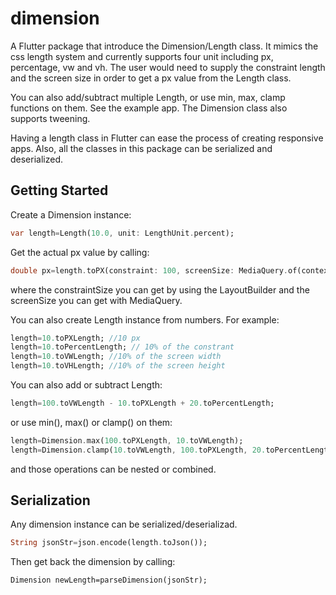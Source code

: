 # dimension

A Flutter package that introduce the Dimension/Length class.
It mimics the css length system and currently supports four unit including px, percentage, vw and vh. The
user would need to supply the constraint length and the screen size in order to get a px value
from the Length class.

You can also add/subtract multiple Length, or use min, max, clamp functions on them. See the example
app. The Dimension class also supports tweening.

Having a length class in Flutter can ease the process of creating responsive apps. Also, all the classes
in this package can be serialized and deserialized.

## Getting Started

Create a Dimension instance:

```dart
var length=Length(10.0, unit: LengthUnit.percent);
```

Get the actual px value by calling:

```dart
double px=length.toPX(constraint: 100, screenSize: MediaQuery.of(context).size);
```

where the constraintSize you can get by using the LayoutBuilder and the screenSize you can get with
MediaQuery.

You can also create Length instance from numbers. For example:

```dart
length=10.toPXLength; //10 px
length=10.toPercentLength; // 10% of the constrant
length=10.toVWLength; //10% of the screen width
length=10.toVHLength; //10% of the screen height
```

You can also add or subtract Length:

```dart
length=100.toVWLength - 10.toPXLength + 20.toPercentLength;
```

or use min(), max() or clamp() on them:
```dart
length=Dimension.max(100.toPXLength, 10.toVWLength);
length=Dimension.clamp(10.toVWLength, 100.toPXLength, 20.toPercentLength);
```

and those operations can be nested or combined.

## Serialization

Any dimension instance can be serialized/deserializad.

```dart
String jsonStr=json.encode(length.toJson());
```

Then get back the dimension by calling:
```
Dimension newLength=parseDimension(jsonStr);
```




